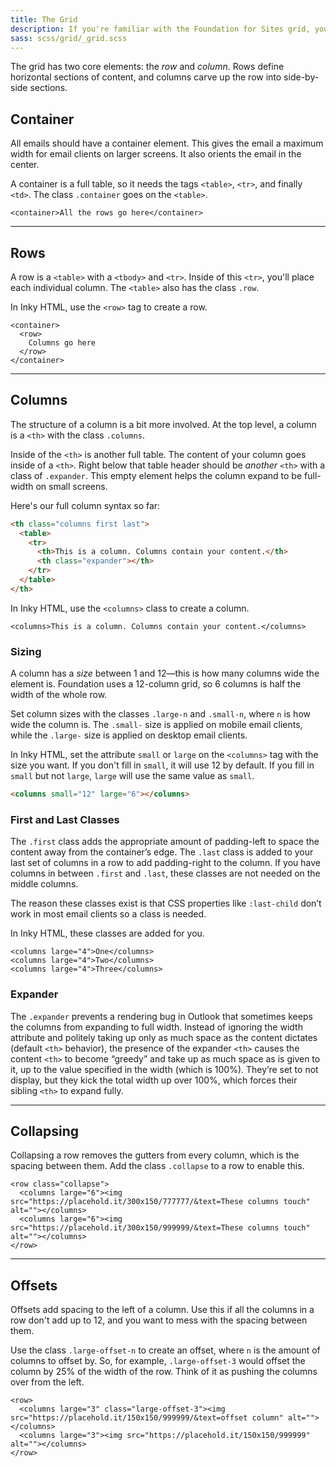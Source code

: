 ```yaml
---
title: The Grid
description: If you're familiar with the Foundation for Sites grid, you'll be right at home working with Foundation for Emails.
sass: scss/grid/_grid.scss
---
```


The grid has two core elements: the *row* and *column*. Rows define horizontal sections of content, and columns carve up the row into side-by-side sections.

## Container

All emails should have a container element. This gives the email a maximum width for email clients on larger screens. It also orients the email in the center.

A container is a full table, so it needs the tags `<table>`, `<tr>`, and finally `<td>`. The class `.container` goes on the `<table>`.

```inky_example
<container>All the rows go here</container>
```

---

## Rows

A row is a `<table>` with a `<tbody>` and `<tr>`. Inside of this `<tr>`, you'll place each individual column. The `<table>` also has the class `.row`.

In Inky HTML, use the `<row>` tag to create a row.

```inky_example
<container>
  <row>
    Columns go here
  </row>
</container>
```

---

## Columns

The structure of a column is a bit more involved. At the top level, a column is a `<th>` with the class `.columns`.

Inside of the `<th>` is another full table. The content of your column goes inside of a `<th>`. Right below that table header should be *another* `<th>` with a class of `.expander`. This empty element helps the column expand to be full-width on small screens.

Here's our full column syntax so far:

```html
<th class="columns first last">
  <table>
    <tr>
      <th>This is a column. Columns contain your content.</th>
      <th class="expander"></th>
    </tr>
  </table>
</th>
```

In Inky HTML, use the `<columns>` class to create a column.

```inky_example
<columns>This is a column. Columns contain your content.</columns>
```

### Sizing

A column has a *size* between 1 and 12&mdash;this is how many columns wide the element is. Foundation uses a 12-column grid, so 6 columns is half the width of the whole row.

Set column sizes with the classes `.large-n` and `.small-n`, where `n` is how wide the column is. The `.small-` size is applied on mobile email clients, while the `.large-` size is applied on desktop email clients.

In Inky HTML, set the attribute `small` or `large` on the `<columns>` tag with the size you want. If you don't fill in `small`, it will use 12 by default. If you fill in `small` but not `large`, `large` will use the same value as `small`.

```html
<columns small="12" large="6"></columns>
```

### First and Last Classes

The `.first` class adds the appropriate amount of padding-left to space the content away from the container’s edge. The `.last` class is added to your last set of columns in a row to add padding-right to the column. If you have columns in between `.first` and `.last`, these classes are not needed on the middle columns.

The reason these classes exist is that CSS properties like `:last-child` don’t work in most email clients so a class is needed.

In Inky HTML, these classes are added for you.

```inky_example
<columns large="4">One</columns>
<columns large="4">Two</columns>
<columns large="4">Three</columns>
```

### Expander

The `.expander` prevents a rendering bug in Outlook that sometimes keeps the columns from expanding to full width. Instead of ignoring the width attribute and politely taking up only as much space as the content dictates (default `<th>` behavior), the presence of the expander `<th>` causes the content `<th>` to become “greedy” and take up as much space as is given to it, up to the value specified in the width (which is 100%). They’re set to not display, but they kick the total width up over 100%, which forces their sibling `<th>` to expand fully.

---

## Collapsing

Collapsing a row removes the gutters from every column, which is the spacing between them. Add the class `.collapse` to a row to enable this.

```inky_example
<row class="collapse">
  <columns large="6"><img src="https://placehold.it/300x150/777777/&text=These columns touch" alt=""></columns>
  <columns large="6"><img src="https://placehold.it/300x150/999999/&text=These columns touch" alt=""></columns>
</row>
```

---

## Offsets

Offsets add spacing to the left of a column. Use this if all the columns in a row don't add up to 12, and you want to mess with the spacing between them.

Use the class `.large-offset-n` to create an offset, where `n` is the amount of columns to offset by. So, for example, `.large-offset-3` would offset the column by 25% of the width of the row. Think of it as pushing the columns over from the left.

```inky_example
<row>
  <columns large="3" class="large-offset-3"><img src="https://placehold.it/150x150/999999/&text=offset column" alt=""></columns>
  <columns large="3"><img src="https://placehold.it/150x150/999999" alt=""></columns>
</row>
```
